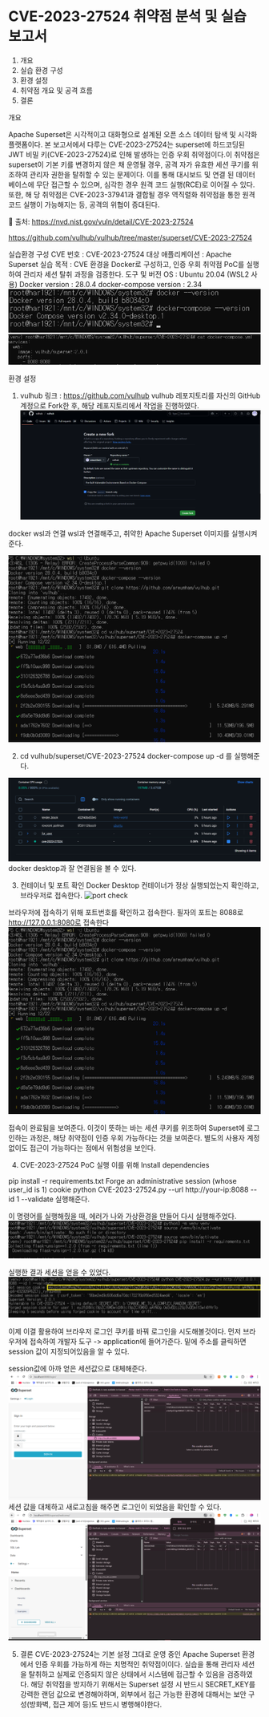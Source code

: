 # CVE-2023-27524 취약점 분석 및 실습 보고서

1. 개요
2. 실습 환경 구성
3. 환경 설정
4. 취약점 개요 및 공격 흐름
5. 결론




개요

Apache Superset은 시각적이고 대화형으로 설계된 오픈 소스 데이터 탐색 및 시각화 플랫폼이다.
본 보고서에서 다루는 CVE-2023-27524는 superset에 하드코딩된 JWT 비밀 키(CVE-2023-27524)로 인해
발생하는 인증 우회 취약점이다.이 취약점은 superset이 기본 키를 변경하지 않은 채 운영될 경우, 공격
자가 유효한 세션 쿠기를 위조하여 관리자 권한을 탈취할 수 있는 문제이다. 이를 통해 대시보드 및 연결
된 데이터베이스에 무단 접근할 수 있으며, 심각한 경우 원격 코드 실행(RCE)로 이어질 수 있다. 또한, 해
당 취약점은 CVE-2023-37941과 결합될 경우 역직렬화 취약점을 통한 원격 코드 실행이 가능해지는 등,
공격의 위협이 증대된다.

🔗 출처:
https://nvd.nist.gov/vuln/detail/CVE-2023-27524

https://github.com/vulhub/vulhub/tree/master/superset/CVE-2023-27524

실습환경 구성
CVE 번호 : CVE-2023-27524
대상 애플리케이션 : Apache Superset
실습 목적 : CVE 환경을 Docker로 구성하고, 인증 우회 취약점 PoC를 실행하여 관리자 세션 탈취 과정을
검증한다.
도구 및 버전
OS : Ubuntu 20.04 (WSL2 사용)
Docker version : 28.0.4
docker-compose version : 2.34
![docker](image.png)
![docker compose](docker-compose.png)

 환경 설정

1) vulhub 링크 : https://github.com/vulhub
vulhub 레포지토리를 자신의 GitHub 계정으로 Fork한 후, 해당 레포지토리에서 작업을 진행하였다.
![Fork](image-1.png)

docker wsl과 연결 wsl과 연결해주고, 취약한 Apache Superset 이미지를 실행시켜준다. 

![wsl](image-2.png)

2) cd vulhub/superset/CVE-2023-27524 docker-compose up -d 를 실행해준다.

![docker container](dockerdesktopcontainer.png)
docker desktop과 잘 연결됨을 볼 수 있다.

3) 컨테이너 및 포트 확인 Docker Desktop 컨테이너가 정상 실행되었는지 확인하고, 브라우저로 접속한다.
![port check](https://github.com/user-attachments/assets/994991b5-1bf6-4ca0-bdc8-48334bc1c273)


브라우저에 접속하기 위해 포트번호를 확인하고 접속한다. 필자의 포트는 8088로 http://127.0.0.1:8080로 접속한다
![browser](image-2-1.png)

접속이 완료됨을 보여준다. 
이것이 뜻하는 바는 세션 쿠키를 위조하여 Superset에 로그인하는 과정은, 해당 취약점이 인증 우회 가능하다는 것을 보여준다. 별도의 사용자 계정 없이도 접근이 가능하다는 점에서 위험성을 보인다.

4) CVE-2023-27524 PoC 실행 
이를 위해
Install dependencies

pip install -r requirements.txt
Forge an administrative session (whose user_id is 1) cookie
python CVE-2023-27524.py --url http://your-ip:8088 --id 1 --validate 실행해준다.

이 명령어를 실행해줬을 때, 에러가 나와 가상환경을 만들어 다시 실행해주었다.
![virtual](pythonvirtual.png)

실행한 결과 세션을 얻을 수 있었다.
![session](session-1.jpg)

이제 이결 활용하여 브라우저 로그인 쿠키를 바꿔 로그인을 시도해볼것이다. 먼저 브라우저에 접속하여 개발자 도구 -> application에 들어가준다. 밑에 주소를 클릭하면 session 값이 지정되어있음을 알 수 있다.

session값에 아까 얻은 세션값으로 대체해준다.
![replace session](session_1.png)
세션 값을 대체하고 새로고침을 해주면 로그인이 되었음을 확인할 수 있다.
![login success](loginsuccess.png)


5. 결론 
CVE-2023-27524는 기본 설정 그대로 운영 중인 Apache Superset 환경에서 인증 우회를 가능하게 하는 치명적인 취약점이이다. 실습을 통해 관리자 세션을 탈취하고 실제로 인증되지 않은 상태에서 시스템에 접근할 수 있음을 검증하였다.
해당 취약점을 방지하기 위해서는 Superset 설정 시 반드시 SECRET_KEY를 강력한 랜덤 값으로 변경해야하며, 외부에서 접근 가능한 환경에 대해서는 보안 구성(방화벽, 접근 제어 등)도 반드시 병행해야한다.

